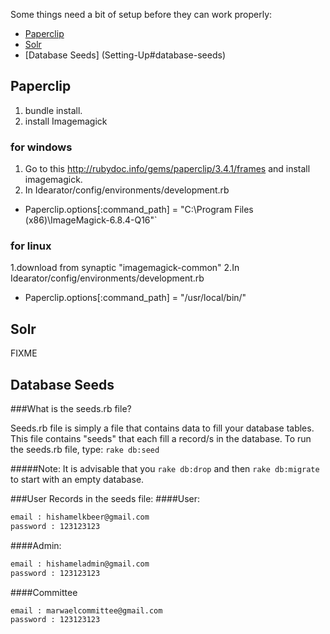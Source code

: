 Some things need a bit of setup before they can work properly:
* [Paperclip](Setting-Up#paperclip)
* [Solr](Setting-Up#solr)
* [Database Seeds] (Setting-Up#database-seeds)

## Paperclip
1. bundle install.
1. install Imagemagick
### for windows
1. Go to this <http://rubydoc.info/gems/paperclip/3.4.1/frames> and install imagemagick.
2. In Idearator/config/environments/development.rb
*  Paperclip.options[:command_path] = "C:\Program Files (x86)\ImageMagick-6.8.4-Q16"`
### for linux  
1.download from synaptic "imagemagick-common"
2.In Idearator/config/environments/development.rb
* Paperclip.options[:command_path] = "/usr/local/bin/"

## Solr
FIXME

## Database Seeds
###What is the seeds.rb file?

Seeds.rb file is simply a file that contains data to fill your database 
tables. This file contains "seeds" that each fill a record/s in the 
database. 
To run the seeds.rb file, type:
`rake db:seed`

#####Note:
It is advisable that you `rake db:drop` and then `rake db:migrate`
to start with an empty database.

###User Records in the seeds file:
####User:
```sh
email : hishamelkbeer@gmail.com
password : 123123123
```
####Admin:
```sh
email : hishameladmin@gmail.com
password : 123123123
```
####Committee
```sh
email : marwaelcommittee@gmail.com
password : 123123123
```